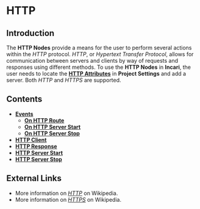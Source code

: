 # HTTP

## Introduction

The **HTTP Nodes** provide a means for the user to perform several actions within the _HTTP_ protocol. _HTTP_, or _Hypertext Transfer Protocol_, allows for communication between servers and clients by way of requests and responses using different methods. To use the **HTTP Nodes** in **Incari**, the user needs to locate the [**HTTP Attributes**](../../../modules/project-settings.md#http) in **Project Settings** and add a server. Both *HTTP* and *HTTPS* are supported. 

## Contents

* [**Events**](events/)
  * [**On HTTP Route**](events/onhttproute.md)
  * [**On HTTP Server Start**](events/onhttpserverstart.md)
  * [**On HTTP Server Stop**](events/onhttpserverstop.md)
* [**HTTP Client**](httpclient.md)
* [**HTTP Response**](httpresponse.md)
* [**HTTP Server Start**](httpserverstart.md)
* [**HTTP Server Stop**](httpserverstop.md)


## External Links

* More information on [_HTTP_](https://en.wikipedia.org/wiki/Hypertext_Transfer_Protocol) on Wikipedia.
* More information on [*HTTPS*](https://en.wikipedia.org/wiki/HTTPS) on Wikipedia. 

